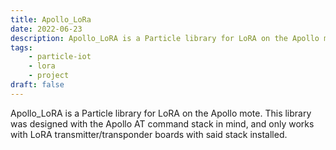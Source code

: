 ```yaml
---
title: Apollo_LoRa
date: 2022-06-23
description: Apollo_LoRA is a Particle library for LoRA on the Apollo mote.
tags:
    - particle-iot
    - lora
    - project
draft: false
---
```


Apollo_LoRA is a Particle library for LoRA on the Apollo mote. This library was designed with the Apollo AT command stack in mind, and only works with LoRA transmitter/transponder boards with said stack installed.
